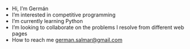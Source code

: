 - Hi, I’m Germán
- I’m interested in competitive programming
- I’m currently learning Python
- I’m looking to collaborate on the problems I resolve from different web pages
- How to reach me german.salmar@gmail.com

